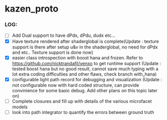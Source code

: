 # kazen_proto

###  LOG:

- [ ] Add Dual support to have dPdx, dPdu, dudx etc...
- [x] Have texture rendered after shaderglobal is complete(Update : texture support is there after setup u&v in the shaderglobal, no need for dPdx and etc.. Texture support is done now)
- [x] easier class introspection with boost hana and frozen. Refer to https://github.com/nicktrandafil/yenxo to get runtime support (Update : tested boost hana but no good result, cannot save much typing with a lot extra coding difficulties and other flaws, check branch with_hana)
- [x] configurable light path record for debugging and visualization (Update : not configurable now with hard coded structure, can provide convinience for some basic debug. Add other plans on this topic later on)
- [ ] Complete closures and fill up with details of the various microfacet models
- [ ] look into path integrator to quantify the errors between ground truth
